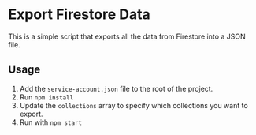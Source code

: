 # Export Firestore Data

This is a simple script that exports all the data from Firestore into a JSON file.


## Usage

1. Add the `service-account.json` file to the root of the project.
2. Run `npm install`
3. Update the `collections` array to specify which collections you want to export.
4. Run with `npm start`
